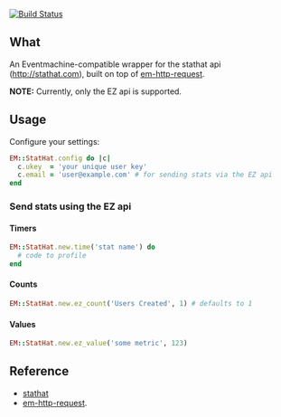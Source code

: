 [![Build Status](http://travis-ci.org/ajsharp/em-stathat.png)](http://travis-ci.org/ajsharp/em-stathat)

## What

An Eventmachine-compatible wrapper for the stathat api
(http://stathat.com), built on top of
[em-http-request](https://github.com/igrigorik/em-http-request).

**NOTE:** Currently, only the EZ api is supported.

## Usage

Configure your settings:

```ruby
EM::StatHat.config do |c|
  c.ukey  = 'your unique user key'
  c.email = 'user@example.com' # for sending stats via the EZ api
end
```

### Send stats using the EZ api

#### Timers

```ruby
EM::StatHat.new.time('stat name') do
  # code to profile
end
```

#### Counts

```ruby
EM::StatHat.new.ez_count('Users Created', 1) # defaults to 1
```

#### Values

```ruby
EM::StatHat.new.ez_value('some metric', 123)
```

## Reference

* [stathat](https://github.com/patrickxb/stathat)
* [em-http-request](https://github.com/igrigorik/em-http-request).
